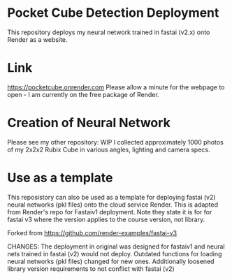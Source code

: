 # Pocket Cube Detection Deployment
This repository deploys my neural network trained in fastai (v2.x) onto Render as a website. 
# Link
https://pocketcube.onrender.com
Please allow a minute for the webpage to open - I am currently on the free package of Render.
# Creation of Neural Network
Please see my other repository: WIP
I collected approximately 1000 photos of my 2x2x2 Rubix Cube in various angles, lighting and camera specs. 

# Use as a template
This reposistory can also be used as a template for deploying fastai (v2) neural networks (pkl files) onto the cloud service Render. This is adapted from Render's repo for Fastaiv1 deployment. Note they state it is for for fastai v3 where the version applies to the course version, not library.

Forked from https://github.com/render-examples/fastai-v3

CHANGES: The deployment in original was designed for fastaiv1 and neural nets trained in fastai (v2) would not deploy. Outdated functions for loading neural networks (pkl files) changed for new ones.
Additionally loosened library version requirements to not conflict with fastai (v2)
